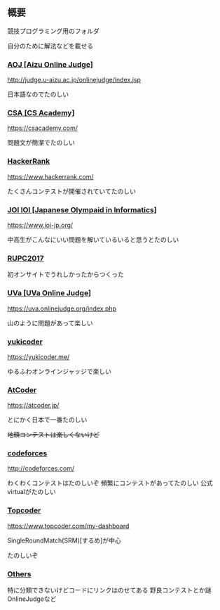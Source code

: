 ## 概要

競技プログラミング用のフォルダ

自分のために解法などを載せる


### [AOJ [Aizu Online Judge]](http://judge.u-aizu.ac.jp/onlinejudge/index.jsp)
<http://judge.u-aizu.ac.jp/onlinejudge/index.jsp>

日本語なのでたのしい



### [CSA [CS Academy]](https://csacademy.com/)
<https://csacademy.com/>

問題文が簡潔でたのしい


### [HackerRank](https://www.hackerrank.com/)
<https://www.hackerrank.com/>

たくさんコンテストが開催されていてたのしい


### [JOI IOI [Japanese Olympaid in Informatics]](https://www.ioi-jp.org/)
<https://www.ioi-jp.org/>

中高生がこんなにいい問題を解いているいると思うとたのしい

### [RUPC2017]()

初オンサイトでうれしかったからつくった

### [UVa [UVa Online Judge]](https://uva.onlinejudge.org/index.php)
<https://uva.onlinejudge.org/index.php>

山のように問題があって楽しい

### [yukicoder](https://yukicoder.me/)
<https://yukicoder.me/>

ゆるふわオンラインジャッジで楽しい

### [AtCoder](https://atcoder.jp/)
<https://atcoder.jp/>

とにかく日本で一番たのしい

~~地頭コンテストは楽しくないけど~~

### [codeforces](http://codeforces.com/)
<http://codeforces.com/>

わくわくコンテストはたのしいぞ
頻繁にコンテストがあってたのしい
公式virtualがたのしい

### [Topcoder](https://www.topcoder.com/my-dashboard)
<https://www.topcoder.com/my-dashboard>

SingleRoundMatch(SRM)[するめ]が中心

たのしいぞ

### [Others]()

特に分類できないけどコードにリンクはのせてある
野良コンテストとか謎OnlineJudgeなど



